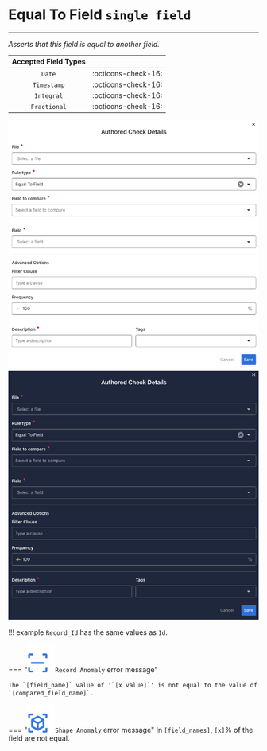# Equal To Field <spam id='single-field'>`single field`</spam>

---

*Asserts that this field is equal to another field.*

| Accepted Field Types   |                      |
| :--------------------: | :------------------: |
| `Date`                 | :octicons-check-16:   |
| `Timestamp`            | :octicons-check-16:   |
| `Integral`             | :octicons-check-16:   |
| `Fractional`           | :octicons-check-16:   |


![Screenshot](../assets/checks/rule-types/equal-to-field-check-light.png#only-light)
![Screenshot](../assets/checks/rule-types/equal-to-field-check-dark.png#only-dark)

!!! example
    `Record_Id` has the same values as `Id`.

=== "![Screenshot](../assets/checks/rule-types/icons/icon-record-anomaly-dark.svg)`Record Anomaly` error message"

    The `[field_name]` value of '`[x value]`' is not equal to the value of `[compared_field_name]`.

=== "![Screenshot](../assets/checks/rule-types/icons/icon-shape-anomaly-dark.svg)`Shape Anomaly` error message"
    In `[field_names]`, `[x]`% of the field are not equal.

